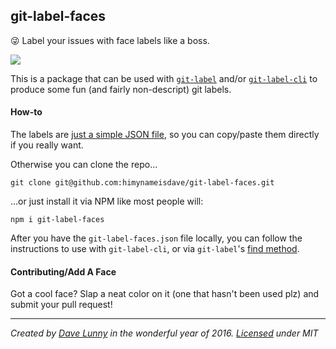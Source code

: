 ## git-label-faces
:stuck_out_tongue_winking_eye: Label your issues with face labels like a boss.

![](http://i.imgur.com/fOGX3oQ.png)

This is a package that can be used with [`git-label`](https://github.com/jasonbellamy/git-label) and/or [`git-label-cli`](https://github.com/jasonbellamy/git-label-cli) to produce some fun (and fairly non-descript) git labels.

#### How-to

The labels are [just a simple JSON file](https://github.com/himynameisdave/git-label-faces/blob/master/git-label-faces.json), so you can copy/paste them directly if you really want.

Otherwise you can clone the repo...

```
git clone git@github.com:himynameisdave/git-label-faces.git
```

...or just install it via NPM like most people will:

```
npm i git-label-faces
```

After you have the `git-label-faces.json` file locally, you can follow the instructions to use with `git-label-cli`, or via `git-label`'s [find method](https://github.com/jasonbellamy/git-label#find-pattern-).

#### Contributing/Add A Face

Got a cool face? Slap a neat color on it (one that hasn't been used plz) and submit your pull request!

---

*Created by [Dave Lunny](https://twitter.com/dave_lunny) in the wonderful year of 2016.*
*[Licensed](https://github.com/himynameisdave/git-label-faces/blob/master/LICENSE) under MIT*
